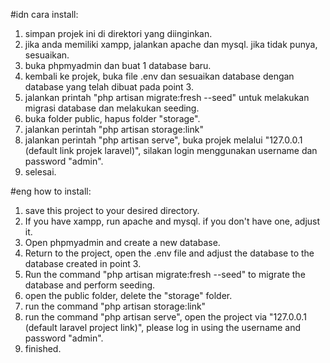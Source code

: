 #idn
cara install:

1. simpan projek ini di direktori yang diinginkan.
2. jika anda memiliki xampp, jalankan apache dan mysql. jika tidak punya, sesuaikan.
3. buka phpmyadmin dan buat 1 database baru.
4. kembali ke projek, buka file .env dan sesuaikan database dengan database yang telah dibuat pada point 3.
5. jalankan printah "php artisan migrate:fresh --seed" untuk melakukan migrasi database dan melakukan seeding.
6. buka folder public, hapus folder "storage".
7. jalankan perintah "php artisan storage:link"
8. jalankan perintah "php artisan serve", buka projek melalui "127.0.0.1 (default link projek laravel)", silakan login menggunakan username dan password "admin".
9. selesai.


#eng
how to install:

1. save this project to your desired directory.
2. If you have xampp, run apache and mysql. if you don't have one, adjust it.
3. Open phpmyadmin and create a new database.
4. Return to the project, open the .env file and adjust the database to the database created in point 3.
5. Run the command "php artisan migrate:fresh --seed" to migrate the database and perform seeding.
6. open the public folder, delete the "storage" folder.
7. run the command "php artisan storage:link"
8. run the command "php artisan serve", open the project via "127.0.0.1 (default laravel project link)", please log in using the username and password "admin".
9. finished.
